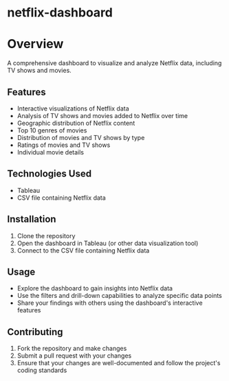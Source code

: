 # netflix-dashboard

# Overview

A comprehensive dashboard to visualize and analyze Netflix data, including TV shows and movies.

## Features

- Interactive visualizations of Netflix data
- Analysis of TV shows and movies added to Netflix over time
- Geographic distribution of Netflix content
- Top 10 genres of movies
- Distribution of movies and TV shows by type
- Ratings of movies and TV shows
- Individual movie details

## Technologies Used

- Tableau 
- CSV file containing Netflix data

## Installation

1. Clone the repository
2. Open the dashboard in Tableau (or other data visualization tool)
3. Connect to the CSV file containing Netflix data

## Usage

- Explore the dashboard to gain insights into Netflix data
- Use the filters and drill-down capabilities to analyze specific data points
- Share your findings with others using the dashboard's interactive features

## Contributing

1. Fork the repository and make changes
2. Submit a pull request with your changes
3. Ensure that your changes are well-documented and follow the project's coding standards


